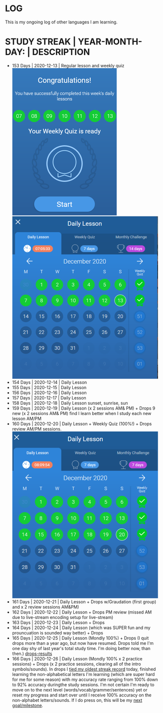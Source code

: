 # LOG 
This is my ongoing log of other languages I am learning. <br>


# STUDY STREAK | YEAR-MONTH-DAY: | DESCRIPTION <br>
* 153 Days | 2020-12-13 | Regular lesson and weekly quiz<br>
![Daily Lesson](https://github.com/EO4wellness/T-I-L/blob/main/polyglot/la-otra/images/2020-12-13-lesson.png)
![Weekly Quiz](https://github.com/EO4wellness/T-I-L/blob/main/polyglot/la-otra/images/2020-december-week2.png) <br>
* 154 Days | 2020-12-14 | Daily Lesson <br>
* 155 Days | 2020-12-15 | Daily Lesson <br>
* 156 Days | 2020-12-16 | Daily Lesson <br>
* 157 Days | 2020-12-17 | Daily Lesson <br>
* 158 Days | 2020-12-18 | Daily Lesson sunset, sunrise, sun <br>
* 159 Days | 2020-12-19 | Daily Lesson (x 2 sessions AM& PM) + Drops 9 new (x 2 sessions AM& PM) find I learn better when I study each new lesson AM/PM<br>
* 160 Days | 2020-12-20 | Daily Lesson + Weekly Quiz (100%!) + Drops review AM/PM sessions. <br>
![100 Percent on Weekly Quiz Score](https://github.com/EO4wellness/T-I-L/blob/main/polyglot/la-otra/images/2020-12-20-weekly-quiz-100-percent.png)
* 161 Days | 2020-12-21 | Daily Lesson + Drops  w/Graudation (first group) and x 2 review sessions AM&PM)
* 162 Days | 2020-12-22 | Daily Lesson + Drops PM review (missed AM due to live-stream encoding setup for live-stream)
* 163 Days | 2020-12-23 | Daily Lesson + Drops
* 164 Days | 2020-12-24 | Daily Lesson (which was SUPER fun and my prouncuation is sounded way better) + Drops
* 165 Days | 2020-12-25 | Daily Lesson (Mondly 100%) + Drops (I quit drops more than a year ago, but now have resumed.  Drops told me I'm one day shy of last year's total study time.  I'm doing better now, than then.) [drops-results](https://github.com/EO4wellness/T-I-L/blob/main/polyglot/la-otra/images/2020-12-25-building%20momentum-rebuilding%20skills.png)
* 166 Days | 2020-12-26 | Daily Lesson (Mondly 100% x 2 practice sessions) + Drops (x 2 practice sessions, clearing all of the intro symbols/sounds).  In drops I [tied my oldest streak record](https://github.com/EO4wellness/T-I-L/blob/main/polyglot/la-otra/images/2020-12-26-times-2-study-sessions-AM-PM.png) today, finished learning the non-alphabetical letters I'm learning (which are super hard for me for some reason) with my accuracy rate ranging from 100% down to 92% accuracy duringthe study sessions. I'm not certain I'm ready to move on to the next level (words/vocab/grammer/sentences) yet or reset my progress and start over until I receive 100% accuracy on the non-alphabet letters/sounds. If I do press on, this will be my [next goal/milestone](https://github.com/EO4wellness/T-I-L/blob/main/polyglot/la-otra/images/2020-12-26_next-milesone.png).


